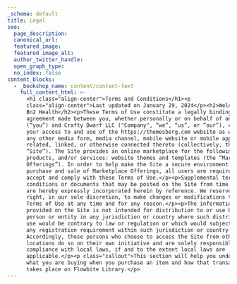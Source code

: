```yaml
---
_schema: default
title: Legal
seo:
  page_description:
  canonical_url:
  featured_image:
  featured_image_alt:
  author_twitter_handle:
  open_graph_type:
  no_index: false
content_blocks:
  - _bookshop_name: content/content-text
    full_content_html: >-
      <h1 class="align-center">Terms and Conditions</h1><p
      class="align-center">Last updated on January 29, 2024</p><h2>Welcome to
      Bn2 Health</h2><p>These Terms of Use constitute a legally binding
      agreement made between you, whether personally or on behalf of an entity
      (“you”) and Crafty Dwarf LLC ("Company", “we”, “us”, or “our”), concerning
      your access to and use of the https://themesberg.com website as well as
      any other media form, media channel, mobile website or mobile application
      related, linked, or otherwise connected thereto (collectively, the
      “Site”). The Site provides an online marketplace for the following goods,
      products, and/or services: website themes and templates (the “Marketplace
      Offerings”). In order to help make the Site a secure environment for the
      purchase and sale of Marketplace Offerings, all users are required to
      accept and comply with these Terms of Use.</p><p>Supplemental terms and
      conditions or documents that may be posted on the Site from time to time
      are hereby expressly incorporated herein by reference. We reserve the
      right, in our sole discretion, to make changes or modifications to these
      Terms of Use at any time and for any reason.</p><p>The information
      provided on the Site is not intended for distribution to or use by any
      person or entity in any jurisdiction or country where such distribution or
      use would be contrary to law or regulation or which would subject us to
      any registration requirement within such jurisdiction or country.
      Accordingly, those persons who choose to access the Site from other
      locations do so on their own initiative and are solely responsible for
      compliance with local laws, if and to the extent local laws are
      applicable.</p><p class="callout">This section will help you understand
      what you are buying when you purchase an item and how that transaction
      takes place on Flowbite Library.</p>
---
```

